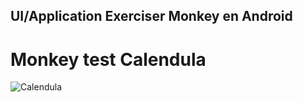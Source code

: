 ## UI/Application Exerciser Monkey en Android

# Monkey test Calendula

![Calendula](https://user-images.githubusercontent.com/60331068/74996090-9e50bf00-5420-11ea-8aea-833000c781f6.gif)
